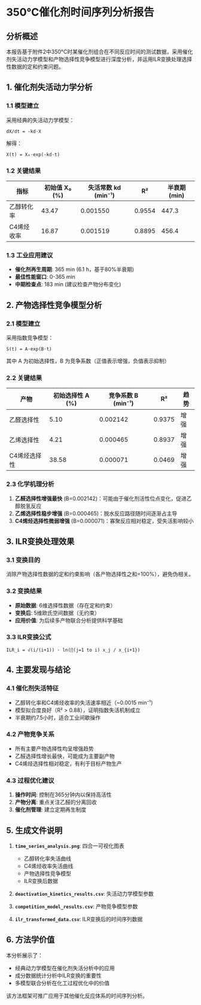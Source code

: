 # 350°C催化剂时间序列分析报告

## 分析概述

本报告基于附件2中350°C时某催化剂组合在不同反应时间的测试数据，采用催化剂失活动力学模型和产物选择性竞争模型进行深度分析，并运用ILR变换处理选择性数据的定和约束问题。

## 1. 催化剂失活动力学分析

### 1.1 模型建立
采用经典的失活动力学模型：
```
dX/dt = -kd·X
```
解得：
```
X(t) = X₀·exp(-kd·t)
```

### 1.2 关键结果

| 指标 | 初始值 X₀ (%) | 失活常数 kd (min⁻¹) | R² | 半衰期 (min) |
|------|---------------|---------------------|----| -------------|
| 乙醇转化率 | 43.47 | 0.001550 | 0.9554 | 447.3 |
| C4烯烃收率 | 16.87 | 0.001519 | 0.8895 | 456.4 |

### 1.3 工业应用建议
- **催化剂再生周期**: 365 min (6.1 h，基于80%半衰期)
- **最佳性能窗口**: 0-365 min
- **中期检查点**: 183 min (建议检查产物分布变化)

## 2. 产物选择性竞争模型分析

### 2.1 模型建立
采用指数竞争模型：
```
S(t) = A·exp(B·t)
```
其中 A 为初始选择性，B 为竞争系数（正值表示增强，负值表示抑制）

### 2.2 关键结果

| 产物 | 初始选择性 A (%) | 竞争系数 B (min⁻¹) | R² | 趋势 |
|------|------------------|--------------------|----|------|
| 乙醛选择性 | 5.10 | 0.002142 | 0.9375 | 增强 |
| 乙烯选择性 | 4.21 | 0.000465 | 0.8937 | 增强 |
| C4烯烃选择性 | 38.58 | 0.000071 | 0.0469 | 增强 |

### 2.3 化学机理分析
1. **乙醛选择性增强最快** (B=0.002142)：可能由于催化剂活性位点变化，促进乙醇脱氢反应
2. **乙烯选择性稳步增强** (B=0.000465)：脱水反应路径随时间逐渐占主导
3. **C4烯烃选择性微弱增强** (B=0.000071)：寡聚反应相对稳定，受失活影响较小

## 3. ILR变换处理效果

### 3.1 变换目的
消除产物选择性数据的定和约束影响（各产物选择性之和=100%），避免伪相关。

### 3.2 变换结果
- **原始数据**: 6维选择性数据（存在定和约束）
- **变换后**: 5维欧氏空间数据（无约束）
- **应用价值**: 为后续多产物联合分析提供科学基础

### 3.3 ILR变换公式
```
ILR_i = √(i/(i+1)) · ln(∏(j=1 to i) x_j / x_{i+1})
```

## 4. 主要发现与结论

### 4.1 催化剂失活特征
- 乙醇转化率和C4烯烃收率的失活速率相近（~0.0015 min⁻¹）
- 模型拟合度良好（R² > 0.88），证明指数失活机制成立
- 半衰期约7.5小时，适合工业间歇操作

### 4.2 产物竞争关系
- 所有主要产物选择性均呈增强趋势
- 乙醛选择性增长最快，可能成为主要副产物
- C4烯烃选择性相对稳定，有利于目标产物生产

### 4.3 过程优化建议
1. **操作时间**: 控制在365分钟内以保持高活性
2. **产物分离**: 重点关注乙醛的分离回收
3. **催化剂管理**: 建立定期再生制度

## 5. 生成文件说明

1. **`time_series_analysis.png`**: 四合一可视化图表
   - 乙醇转化率失活曲线
   - C4烯烃收率失活曲线
   - 产物选择性竞争模型
   - ILR变换后数据

2. **`deactivation_kinetics_results.csv`**: 失活动力学模型参数

3. **`competition_model_results.csv`**: 产物竞争模型参数

4. **`ilr_transformed_data.csv`**: ILR变换后的时间序列数据

## 6. 方法学价值

本分析展示了：
- 经典动力学模型在催化剂失活分析中的应用
- 成分数据统计分析中ILR变换的重要性
- 多模型联合分析在化工过程优化中的价值

该方法框架可推广应用于其他催化反应体系的时间序列分析。